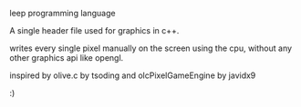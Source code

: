 leep programming language

A single header file used for graphics in c++.

writes every single pixel manually on the screen using the cpu, without any other graphics api like opengl.

inspired by olive.c by tsoding and olcPixelGameEngine by javidx9

:)
